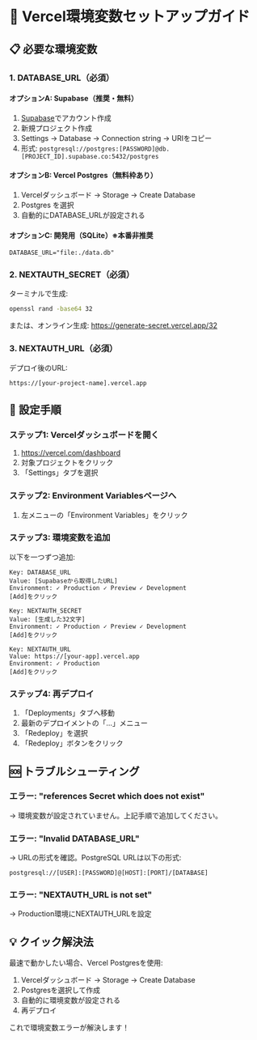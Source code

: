 # 🔐 Vercel環境変数セットアップガイド

## 📋 必要な環境変数

### 1. DATABASE_URL（必須）

#### オプションA: Supabase（推奨・無料）
1. [Supabase](https://supabase.com)でアカウント作成
2. 新規プロジェクト作成
3. Settings → Database → Connection string → URIをコピー
4. 形式: `postgresql://postgres:[PASSWORD]@db.[PROJECT_ID].supabase.co:5432/postgres`

#### オプションB: Vercel Postgres（無料枠あり）
1. Vercelダッシュボード → Storage → Create Database
2. Postgres を選択
3. 自動的にDATABASE_URLが設定される

#### オプションC: 開発用（SQLite）※本番非推奨
```
DATABASE_URL="file:./data.db"
```

### 2. NEXTAUTH_SECRET（必須）

ターミナルで生成:
```bash
openssl rand -base64 32
```

または、オンライン生成:
https://generate-secret.vercel.app/32

### 3. NEXTAUTH_URL（必須）

デプロイ後のURL:
```
https://[your-project-name].vercel.app
```

## 🚀 設定手順

### ステップ1: Vercelダッシュボードを開く
1. https://vercel.com/dashboard
2. 対象プロジェクトをクリック
3. 「Settings」タブを選択

### ステップ2: Environment Variablesページへ
1. 左メニューの「Environment Variables」をクリック

### ステップ3: 環境変数を追加

以下を一つずつ追加:

```
Key: DATABASE_URL
Value: [Supabaseから取得したURL]
Environment: ✓ Production ✓ Preview ✓ Development
[Add]をクリック

Key: NEXTAUTH_SECRET  
Value: [生成した32文字]
Environment: ✓ Production ✓ Preview ✓ Development
[Add]をクリック

Key: NEXTAUTH_URL
Value: https://[your-app].vercel.app
Environment: ✓ Production
[Add]をクリック
```

### ステップ4: 再デプロイ
1. 「Deployments」タブへ移動
2. 最新のデプロイメントの「...」メニュー
3. 「Redeploy」を選択
4. 「Redeploy」ボタンをクリック

## 🆘 トラブルシューティング

### エラー: "references Secret which does not exist"
→ 環境変数が設定されていません。上記手順で追加してください。

### エラー: "Invalid DATABASE_URL"
→ URLの形式を確認。PostgreSQL URLは以下の形式:
```
postgresql://[USER]:[PASSWORD]@[HOST]:[PORT]/[DATABASE]
```

### エラー: "NEXTAUTH_URL is not set"
→ Production環境にNEXTAUTH_URLを設定

## 💡 クイック解決法

最速で動かしたい場合、Vercel Postgresを使用:

1. Vercelダッシュボード → Storage → Create Database
2. Postgresを選択して作成
3. 自動的に環境変数が設定される
4. 再デプロイ

これで環境変数エラーが解決します！